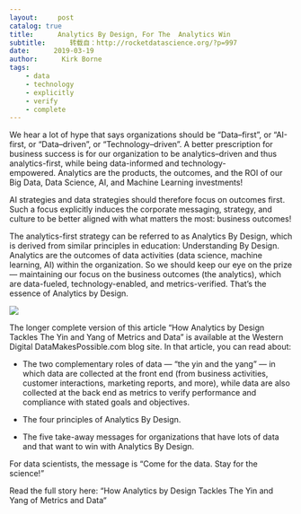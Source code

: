 ```yaml
---
layout:     post
catalog: true
title:      Analytics By Design, For The  Analytics Win
subtitle:      转载自：http://rocketdatascience.org/?p=997
date:      2019-03-19
author:      Kirk Borne
tags:
    - data
    - technology
    - explicitly
    - verify
    - complete
---
```


We hear a lot of hype that says organizations should be “Data–first”, or “AI-first, or “Data–driven”, or “Technology–driven”. A better prescription for business success is for our organization to be analytics–driven and thus analytics-first, while being data-informed and technology-empowered. Analytics are the products, the outcomes, and the ROI of our Big Data, Data Science, AI, and Machine Learning investments! 

AI strategies and data strategies should therefore focus on outcomes first. Such a focus explicitly induces the corporate messaging, strategy, and culture to be better aligned with what matters the most: business outcomes!

The analytics-first strategy can be referred to as Analytics By Design, which is derived from similar principles in education: Understanding By Design. Analytics are the outcomes of data activities (data science, machine learning, AI) within the organization. So we should keep our eye on the prize — maintaining our focus on the business outcomes (the analytics), which are data-fueled, technology-enabled, and metrics-verified. That’s the essence of Analytics by Design.

![](http://rocketdatascience.org/wp-content/uploads/2019/03/hr4-priyadarshi-kunal.png)


The longer complete version of this article “How Analytics by Design Tackles The Yin and Yang of Metrics and Data” is available at the Western Digital DataMakesPossible.com blog site. In that article, you can read about:

- The two complementary roles of data — “the yin and the yang” — in which data are collected at the front end (from business activities, customer interactions, marketing reports, and more), while data are also collected at the back end as metrics to verify performance and compliance with stated goals and objectives.

- The four principles of Analytics By Design.

- The five take-away messages for organizations that have lots of data and that want to win with Analytics By Design.


For data scientists, the message is “Come for the data. Stay for the science!”

Read the full story here: “How Analytics by Design Tackles The Yin and Yang of Metrics and Data“
